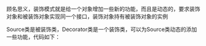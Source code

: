 顾名思义，装饰模式就是给一个对象增加一些新的功能，而且是动态的，要求装饰对象和被装饰对象实现同一个接口，装饰对象持有被装饰对象的实例

Source类是被装饰类，Decorator类是一个装饰类，可以为Source类动态的添加一些功能，代码如下：
